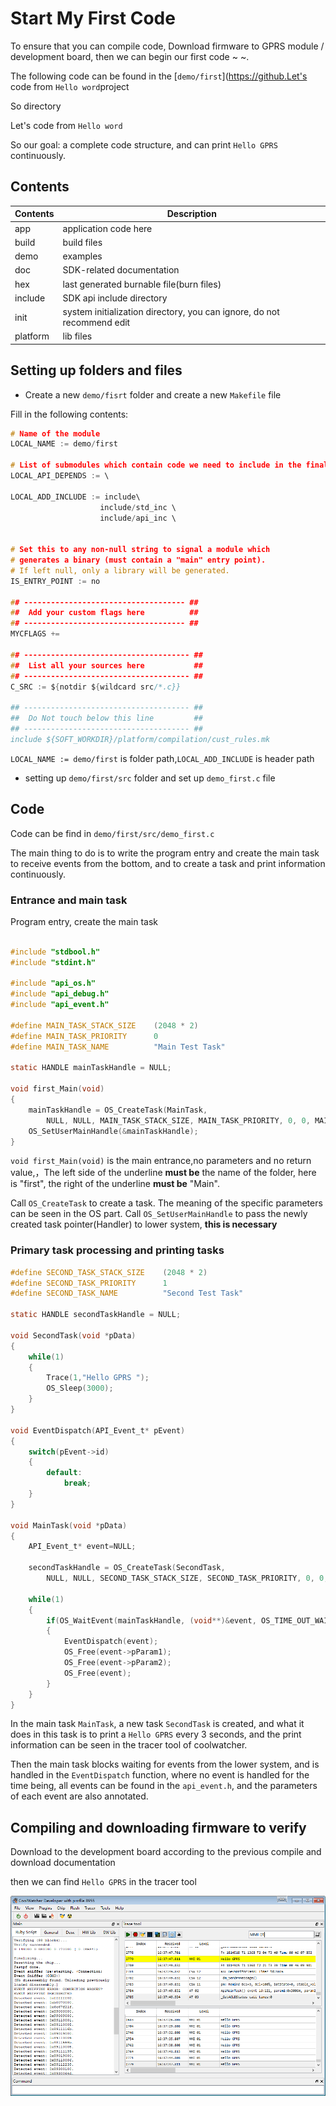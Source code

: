 Start My First Code
=====

To ensure that you can compile code, Download firmware to GPRS module / development board, then we can begin our first code ~ ~.

The following code can be found in the [`demo/first`](https://github.Let's code from `Hello word`project 

So directory 

Let's code from `Hello word`

So our goal: a complete code structure, and can print `Hello GPRS` continuously.

## Contents

| Contents | Description |
| --- | --- |
|app|  application code here|
build | build files |
demo | examples |
| doc | SDK-related documentation|
| hex | last generated burnable file(burn files) |
| include | SDK api include directory |
| init | system initialization directory, you can ignore, do not recommend edit |
| platform| lib files |

## Setting up folders and files

* Create a new `demo/fisrt` folder and create a new `Makefile` file

Fill in the following contents:

```c
# Name of the module
LOCAL_NAME := demo/first

# List of submodules which contain code we need to include in the final lib
LOCAL_API_DEPENDS := \

LOCAL_ADD_INCLUDE := include\
                    include/std_inc \
                    include/api_inc \


# Set this to any non-null string to signal a module which 
# generates a binary (must contain a "main" entry point). 
# If left null, only a library will be generated.
IS_ENTRY_POINT := no

## ------------------------------------ ##
## 	Add your custom flags here          ##
## ------------------------------------ ##
MYCFLAGS += 

## ------------------------------------- ##
##	List all your sources here           ##
## ------------------------------------- ##
C_SRC := ${notdir ${wildcard src/*.c}}

## ------------------------------------- ##
##  Do Not touch below this line         ##
## ------------------------------------- ##
include ${SOFT_WORKDIR}/platform/compilation/cust_rules.mk


```

`LOCAL_NAME := demo/first` is folder path,`LOCAL_ADD_INCLUDE` is header path

* setting up `demo/first/src` folder and set up `demo_first.c` file


## Code

Code can be find in `demo/first/src/demo_first.c`


The main thing to do is to write the program entry and create the main task to receive events from the bottom, and to create a task and print information continuously.


### Entrance and main task

Program entry, create the main task 

```c

#include "stdbool.h"
#include "stdint.h"

#include "api_os.h"
#include "api_debug.h"
#include "api_event.h"

#define MAIN_TASK_STACK_SIZE    (2048 * 2)
#define MAIN_TASK_PRIORITY      0
#define MAIN_TASK_NAME          "Main Test Task"

static HANDLE mainTaskHandle = NULL;

void first_Main(void)
{
    mainTaskHandle = OS_CreateTask(MainTask,
        NULL, NULL, MAIN_TASK_STACK_SIZE, MAIN_TASK_PRIORITY, 0, 0, MAIN_TASK_NAME);
    OS_SetUserMainHandle(&mainTaskHandle);
}
```

`void first_Main(void)` is the main entrance,no parameters and no return value,，The left side of the underline **must be** the name of the folder, here is "first", the right of the underline **must be** "Main".

Call `OS_CreateTask` to create a task. The meaning of the specific parameters can be seen in the OS part. Call `OS_SetUserMainHandle` to pass the newly created task pointer(Handler) to lower system, **this is necessary**

### Primary task processing and printing tasks

```c
#define SECOND_TASK_STACK_SIZE    (2048 * 2)
#define SECOND_TASK_PRIORITY      1
#define SECOND_TASK_NAME          "Second Test Task"

static HANDLE secondTaskHandle = NULL;

void SecondTask(void *pData)
{
    while(1)
    {
        Trace(1,"Hello GPRS ");
        OS_Sleep(3000);
    }
}

void EventDispatch(API_Event_t* pEvent)
{
    switch(pEvent->id)
    {
        default:
            break;
    }
}

void MainTask(void *pData)
{
    API_Event_t* event=NULL;

    secondTaskHandle = OS_CreateTask(SecondTask,
        NULL, NULL, SECOND_TASK_STACK_SIZE, SECOND_TASK_PRIORITY, 0, 0, SECOND_TASK_NAME);

    while(1)
    {
        if(OS_WaitEvent(mainTaskHandle, (void**)&event, OS_TIME_OUT_WAIT_FOREVER))
        {
            EventDispatch(event);
            OS_Free(event->pParam1);
            OS_Free(event->pParam2);
            OS_Free(event);
        }
    }
}

```

In the main task `MainTask`, a new task `SecondTask` is created, and what it does in this task is to print a `Hello GPRS` every 3 seconds, and the print information can be seen in the tracer tool of coolwatcher.

Then the main task blocks waiting for events from the lower system, and is handled in the `EventDispatch` function, where no event is handled for the time being, all events can be found in the `api_event.h`, and the parameters of each event are also annotated.


## Compiling and downloading firmware to verify

Download to the development board according to the previous compile and download documentation 

then we can find `Hello GPRS` in the tracer tool

![](../assets/Hello_GPRS.png)







